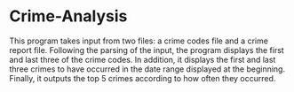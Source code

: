# Crime-Analysis
This program takes input from two files: a crime codes file and a crime report file. Following the parsing of the input, the program displays the first and last three of the crime codes. In addition, it displays the first and last three crimes to have occurred in the date range displayed at the beginning. Finally, it outputs the top 5 crimes according to how often they occurred. 
